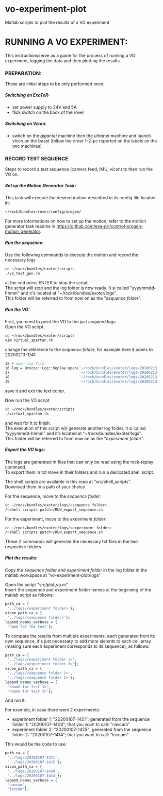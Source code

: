 # vo-experiment-plot
Matlab scripts to plot the results of a VO experiment

# RUNNING A VO EXPERIMENT:
This instructionsserve as a guide for the process of running a VO experiment, logging the data and then plotting the results.

### PREPARATION:
These are initial steps to be only performed once.

##### Switching on ExoTeR:
- set power supply to 34V and 5A
- flick switch on the back of the rover

##### Switching on Vicon:
- switch on the *gigantet* machine then the *ultranet* machine and launch vicon on the beast (follow the order 1-2-pc reported on the labels on the two machines)

### RECORD TEST SEQUENCE
Steps to record a test sequence (camera feed, IMU, vicon) to then run the VO on.

##### Set up the Motion Generator Task:
This task will execute the desired motion described in its config file located in:
```sh
~/rock/bundles/rover/config/orogen/
```
For more informations on how to set up the motion, refer to the motion generator task readme in https://github.com/esa-prl/control-orogen-motion_generator.

##### Run the sequence:
Use the following commands to execute the motion and record the necessary logs
```sh
cd ~/rock/bundles/exoter/scripts
./vo_test_gen.rb
```
at the end press ENTER to stop the script  
The script will stop and the log folder is now ready. It si called "yyyymmdd-hhmm" and it's located at "~/rock/bundles/exoter/logs".  
This folder will be referred to from now on as the "*sequence folder*".

##### Run the VO:
First, you need to point the VO to the just acquired logs.  
Open the VO script.

```sh
cd ~/rock/bundles/exoter/scripts
vim virtual_spartan.rb
```
change the reference to the *sequence folder*, for example here it points to 20200213-1741
```sh
15 # open log file 
16 log = Orocos::Log::Replay.open('~/rock/bundles/exoter/logs/20200213-1741/loccam.0.log',
17                                '~/rock/bundles/exoter/logs/20200213-1741/imu.0.log',
18                                '~/rock/bundles/exoter/logs/20200213-1741/control.0.log',
19                                '~/rock/bundles/exoter/logs/20200213-1741/vicon.0.log')
```
save it and exit the text editor.  

Now run the VO script
```sh
cd ~/rock/bundles/exoter/scripts
./virtual_spartan.rb
```
and wait for it to finish.  
The execution of this script will generate another log folder, it si called “yyyymmdd-hhmm” and it’s located at “~/rock/bundles/exoter/logs”.  
This folder will be referred to from now on as the "*experiment folder*".  

##### Export the VO logs:
The logs are generated in files that can only be read using the rock-replay command.  
To export them in txt move in their folders and run a dedicated shell script.

The shell scripts are available in this repo at "src/shell_scripts".  
Download them in a path of your choice 

For the sequence, move to the *sequence folder*:
```sh
cd ~/rock/bundles/exoter/logs/<sequence folder>
/<shell scripts patch>/RUN_export_sequence.sh
```
For the esperiment, move to the *experiment folder*:
```sh
cd ~/rock/bundles/exoter/logs/<experiment folder>
/<shell scripts patch>/RUN_export_sequence.sh
```

These 2 commands will generate the necessary txt files in the two respective folders.

##### Plot the results:
Copy the *sequence folder* and *experiment folder* in the log folder in the matlab workspace at "vo-experiment-plot/logs"

Open the script "src/plot_vo.m"  
Insert the sequence and experiment folder names at the beginning of the matlab script as follows:
```sh
path_ca = {
 '../logs/<experiment folder>'};
vicon_path_ca = {
 '../logs/<sequence folder>'};
legend_names_verbose = {
 'name for the test'};
 ```
To compare the results from multiple experiments, each generated from its own sequence, it's just necessary to add more elelents to each cell array (making sure each experiment corresponds to its sequence), as follows:
```sh
path_ca = {
 '../logs/<experiment folder 1>',
 '../logs/<experiment folder 2>'};
vicon_path_ca = {
 '../logs/<sequence folder 1>',
 '../logs/<sequence folder 2>'};
legend_names_verbose = {
 '<name for test 1>',
 '<name for test 2>'};
 ```
 And run it.
 
 For example, in case there were 2 experiments:  
 - experiment folder 1: "20200107-1421"; generated from the sequence folder 1: "20200107-1408"; that you want to call: "navcam"
 - experiment folder 2: "20200107-1425"; generated from the sequence folder 2: "20200107-1414"; that you want to call: "loccam"

This would be the code to use:
```sh
path_ca = {
 '../logs/20200107-1421',
 '../logs/20200107-1425'};
vicon_path_ca = {
 '../logs/20200107-1408',
 '../logs/20200107-1414'};
legend_names_verbose = {
 'navcam',
 'loccam'};
 ```







